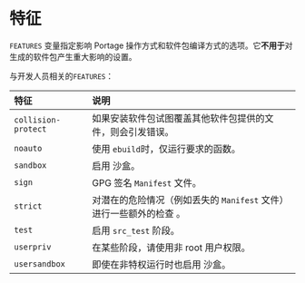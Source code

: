 # 特征

`FEATURES` 变量指定影响 Portage 操作方式和软件包编译方式的选项。它**不用于**对生成的软件包产生重大影响的设置。

与开发人员相关的`FEATURES`：

| **特征**            | **说明**                                                            |
| :------------------ | :------------------------------------------------------------------ |
| `collision-protect` | 如果安装软件包试图覆盖其他软件包提供的文件，则会引发错误。          |
| `noauto`            | 使用 `ebuild`时，仅运行要求的函数。                                 |
| `sandbox`           | 启用 沙盒。                                                         |
| `sign`              | GPG 签名 `Manifest` 文件。                                          |
| `strict`            | 对潜在的危险情况（例如丢失的 `Manifest` 文件）进行一些额外的检查 。 |
| `test`              | 启用 `src_test` 阶段。                                              |
| `userpriv`          | 在某些阶段，请使用非 root 用户权限。                                |
| `usersandbox`       | 即使在非特权运行时也启用 沙盒。                                     |
